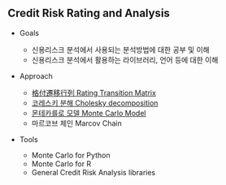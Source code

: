 
Credit Risk Rating and Analysis 
---------------------------------

- Goals
  - 신용리스크 분석에서 사용되는 분석방법에 대한 공부 및 이해 
  - 신용리스크 분석에서 활용하는 라이브러리, 언어 등에 대한 이해 

- Approach 
  - [格付遷移行列 Rating Transition Matrix](https://www.riskdatabank.co.jp/rdb/riskpedia/330/)
  - [코레스키 분해 Cholesky decomposition](https://ja.wikipedia.org/wiki/コレスキー分解)
  - [몬테카를로 모델 Monte Carlo Model](https://github.com/Aliceleeme/TIL/blob/master/DataScience/MachineLearning/Monte-carlo-marcov-chain.md)
  - 마르코브 체인 Marcov Chain


- Tools  
  - Monte Carlo for Python 
  - Monte Carlo for R
  - General Credit Risk Analysis libraries
